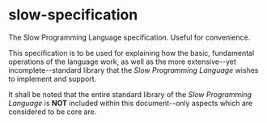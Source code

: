 # slow-specification
The Slow Programming Language specification. Useful for convenience.


This specification is to be used for explaining how the basic, fundamental operations of the language work, as well as the more extensive--yet incomplete--standard library that the *Slow Programming Language* wishes to implement and support.

It shall be noted that the entire standard library of the *Slow Programming Language* is **NOT** included within this document--only aspects which are considered to be core are. 

